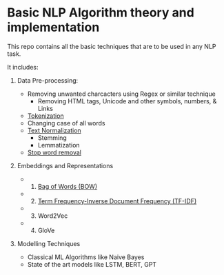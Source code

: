 # Basic NLP Algorithm theory and implementation

This repo contains all the basic techniques that are to be used in any NLP task.

It includes:
1. Data Pre-processing:
    - Removing unwanted charcacters using Regex or similar technique
         - Removing HTML tags, Unicode and other symbols, numbers, & Links  
    - [Tokenization](https://github.com/mittalsharad/NLP/tree/main/NLP_Basics/Tokenization)
    - Changing case of all words
    - [Text Normalization](https://github.com/mittalsharad/NLP/tree/main/NLP_Basics/Text%20Normalization)
        - Stemming
        - Lemmatization
    - [Stop word removal](https://github.com/mittalsharad/NLP/tree/main/NLP_Basics/Stop%20Word%20Removal)

2. Embeddings and Representations
    - 1. [Bag of Words (BOW)](https://github.com/mittalsharad/NLP/tree/main/NLP_Basics/Bag%20of%20Words)
    - 2. [Term Frequency-Inverse Document Frequency (TF-IDF)](https://github.com/mittalsharad/NLP/tree/main/NLP_Basics/TF-IDF)
    - 3. Word2Vec
    - 4. GloVe

3. Modelling Techniques
    - Classical ML Algorithms like Naive Bayes
    - State of the art models like LSTM, BERT, GPT
